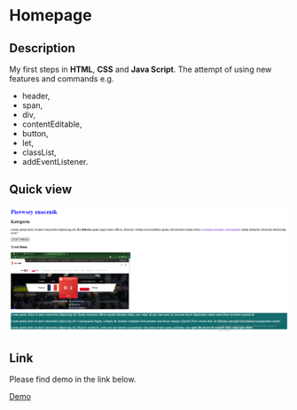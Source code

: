 # Homepage

## Description

My first steps in **HTML**, **CSS** and **Java Script**.
The attempt of using new features and commands e.g.
- header,
- span,
- div,
- contentEditable,
- button,
- let,
- classList,
- addEventListener.

## Quick view

![Screensot](images/screenshoot.png)

## Link

Please find demo in the link below.

[Demo](https://marti2929.github.io/homepage/)
